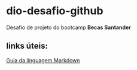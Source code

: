 # dio-desafio-github
Desafio de projeto do bootcamp **Becas Santander**

## links úteis:
[Guia da linguagem Markdown](https://docs.pipz.com/central-de-ajuda/learning-center/guia-basico-de-markdown#open)
